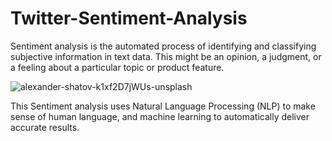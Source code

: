 # Twitter-Sentiment-Analysis
Sentiment analysis is the automated process of identifying and classifying subjective information in text data. This might be an opinion, a judgment, or a feeling about a particular topic or product feature.

![alexander-shatov-k1xf2D7jWUs-unsplash](https://user-images.githubusercontent.com/58190465/123544388-a802d900-d770-11eb-8bf7-a54183d03f04.jpg)

This Sentiment analysis uses Natural Language Processing (NLP) to make sense of human language, and machine learning to automatically deliver accurate results.
